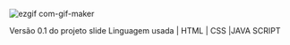 ![ezgif com-gif-maker](https://user-images.githubusercontent.com/56869684/142799982-b6554c57-84f4-4b09-a3b9-cfe200920b21.gif)

Versão 0.1 
do projeto slide Linguagem usada | HTML | CSS |JAVA SCRIPT


